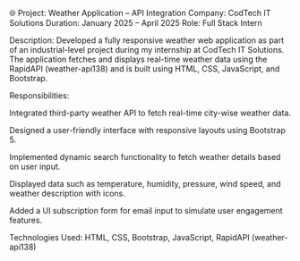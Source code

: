 🌐 Project: Weather Application – API Integration
Company: CodTech IT Solutions
Duration: January 2025 – April 2025
Role: Full Stack Intern

Description:
Developed a fully responsive weather web application as part of an industrial-level project during my internship at CodTech IT Solutions. The application fetches and displays real-time weather data using the RapidAPI (weather-api138) and is built using HTML, CSS, JavaScript, and Bootstrap.

Responsibilities:

Integrated third-party weather API to fetch real-time city-wise weather data.

Designed a user-friendly interface with responsive layouts using Bootstrap 5.

Implemented dynamic search functionality to fetch weather details based on user input.

Displayed data such as temperature, humidity, pressure, wind speed, and weather description with icons.

Added a UI subscription form for email input to simulate user engagement features.

Technologies Used:
HTML, CSS, Bootstrap, JavaScript, RapidAPI (weather-api138)
